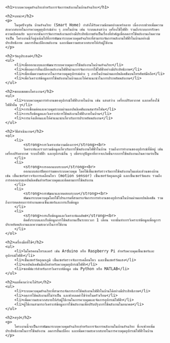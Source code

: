 <!DOCTYPE html>
<html lang="th">
<head>
    <meta charset="UTF-8">
    <meta name="viewport" content="width=device-width, initial-scale=1.0">
    <title>ระบบควบคุมอัจฉริยะสำหรับการจัดการพลังงานในบ้านอัจฉริยะ</title>
</head>
<body>

    <h1>ระบบควบคุมอัจฉริยะสำหรับการจัดการพลังงานในบ้านอัจฉริยะ</h1>

    <h2>บทนำ</h2>
    <p>
        ในยุคปัจจุบัน บ้านอัจฉริยะ (Smart Home) กำลังได้รับความนิยมอย่างแพร่หลาย เนื่องจากช่วยเพิ่มความสะดวกสบายในการควบคุมอุปกรณ์ต่าง ๆ ภายในบ้าน เช่น ระบบแสงสว่าง เครื่องใช้ไฟฟ้า รวมถึงระบบการรักษาความปลอดภัย นอกจากนั้นการจัดการพลังงานอย่างมีประสิทธิภาพยังเป็นเรื่องที่สำคัญเพื่อลดการใช้พลังงานเกินความจำเป็น โครงงานนี้จึงมุ่งเน้นไปที่การพัฒนาระบบควบคุมอัจฉริยะที่สามารถจัดการพลังงานไฟฟ้าในบ้านอย่างมีประสิทธิภาพ ลดการสิ้นเปลืองพลังงาน และเพิ่มความสะดวกสบายให้กับผู้ใช้งาน
    </p>

    <h2>วัตถุประสงค์</h2>
    <ul>
        <li>เพื่อออกแบบและพัฒนาระบบควบคุมการใช้พลังงานในบ้านอัจฉริยะ</li>
        <li>เพื่อลดการสิ้นเปลืองพลังงานไฟฟ้าผ่านการจัดการการใช้ไฟฟ้าอย่างมีประสิทธิภาพ</li>
        <li>เพื่อเพิ่มความสะดวกในการควบคุมอุปกรณ์ต่าง ๆ ภายในบ้านผ่านแอปพลิเคชันบนโทรศัพท์มือถือ</li>
        <li>เพื่อวิเคราะห์ข้อมูลการใช้พลังงานในบ้านและให้คำแนะนำในการประหยัดพลังงาน</li>
    </ul>

    <h2>ขอบเขตของโครงงาน</h2>
    <ul>
        <li>ระบบควบคุมการทำงานของอุปกรณ์ไฟฟ้าภายในบ้าน เช่น แสงสว่าง เครื่องปรับอากาศ และเครื่องใช้ไฟฟ้าอื่น ๆ</li>
        <li>การเชื่อมต่อและควบคุมระบบผ่านแอปพลิเคชันบนสมาร์ทโฟน</li>
        <li>การเก็บข้อมูลและวิเคราะห์การใช้พลังงานไฟฟ้าภายในบ้าน</li>
        <li>การแจ้งเตือนและให้คำแนะนำเกี่ยวกับการประหยัดพลังงาน</li>
    </ul>

    <h2>วิธีดำเนินงาน</h2>
    <ol>
        <li>
            <strong>การวิเคราะห์ความต้องการ</strong><br>
            วิเคราะห์และรวบรวมข้อมูลเกี่ยวกับการใช้พลังงานไฟฟ้าในบ้าน รวมถึงการทำงานของอุปกรณ์ที่มีอยู่ เช่น เครื่องปรับอากาศ ระบบไฟฟ้า และอุปกรณ์อื่น ๆ เพื่อระบุปัญหาที่อาจจะเกิดขึ้นจากการใช้พลังงานเกินความจำเป็น
        </li>
        <li>
            <strong>การออกแบบระบบ</strong><br>
            ออกแบบสถาปัตยกรรมของระบบควบคุม โดยใช้เซ็นเซอร์ตรวจวัดการใช้พลังงานในแต่ละส่วนของบ้าน เช่น เซ็นเซอร์ตรวจจับการเคลื่อนไหว (motion sensor) เซ็นเซอร์วัดอุณหภูมิ และเซ็นเซอร์วัดแสง รวมถึงการออกแบบแอปพลิเคชันสำหรับควบคุมและติดตามการใช้พลังงาน
        </li>
        <li>
            <strong>การพัฒนาและทดสอบระบบ</strong><br>
            พัฒนาระบบควบคุมโดยใช้โปรแกรมที่สามารถจัดการการทำงานของอุปกรณ์ในบ้านผ่านแอปพลิเคชัน รวมถึงการทดสอบการทำงานของเซ็นเซอร์และการเก็บข้อมูล
        </li>
        <li>
            <strong>การเก็บข้อมูลและวิเคราะห์ผลลัพธ์</strong><br>
            ติดตั้งระบบและเก็บข้อมูลการใช้พลังงานเป็นระยะเวลา 1 เดือน จากนั้นทำการวิเคราะห์ข้อมูลเพื่อดูการประหยัดพลังงานและความสะดวกในการใช้งาน
        </li>
    </ol>

    <h2>เครื่องมือที่ใช้</h2>
    <ul>
        <li>ไมโครคอนโทรลเลอร์ เช่น Arduino หรือ Raspberry Pi สำหรับควบคุมเซ็นเซอร์และอุปกรณ์ไฟฟ้า</li>
        <li>เซ็นเซอร์วัดอุณหภูมิ เซ็นเซอร์ตรวจจับการเคลื่อนไหว และเซ็นเซอร์วัดแสง</li>
        <li>แอปพลิเคชันมือถือสำหรับควบคุมอุปกรณ์ไฟฟ้า</li>
        <li>ซอฟต์แวร์สำหรับการวิเคราะห์ข้อมูล เช่น Python หรือ MATLAB</li>
    </ul>

    <h2>ผลที่คาดว่าจะได้รับ</h2>
    <ul>
        <li>ระบบควบคุมอัจฉริยะที่สามารถจัดการการใช้พลังงานไฟฟ้าในบ้านได้อย่างมีประสิทธิภาพ</li>
        <li>ลดการใช้พลังงานที่ไม่จำเป็น และช่วยลดค่าใช้จ่ายในครัวเรือน</li>
        <li>เพิ่มความสะดวกสบายให้กับผู้ใช้งานในการควบคุมและจัดการอุปกรณ์ไฟฟ้า</li>
        <li>ผู้ใช้งานสามารถวิเคราะห์ข้อมูลการใช้พลังงานเพื่อปรับปรุงการใช้พลังงานในอนาคต</li>
    </ul>

    <h2>สรุป</h2>
    <p>
        โครงงานนี้จะเป็นการพัฒนาระบบควบคุมอัจฉริยะสำหรับการจัดการพลังงานในบ้านอัจฉริยะ ซึ่งจะช่วยเพิ่มประสิทธิภาพในการใช้พลังงาน ลดการสิ้นเปลือง และเพิ่มความสะดวกสบายในการควบคุมอุปกรณ์ไฟฟ้าในบ้าน
    </p>

</body>
</html>
